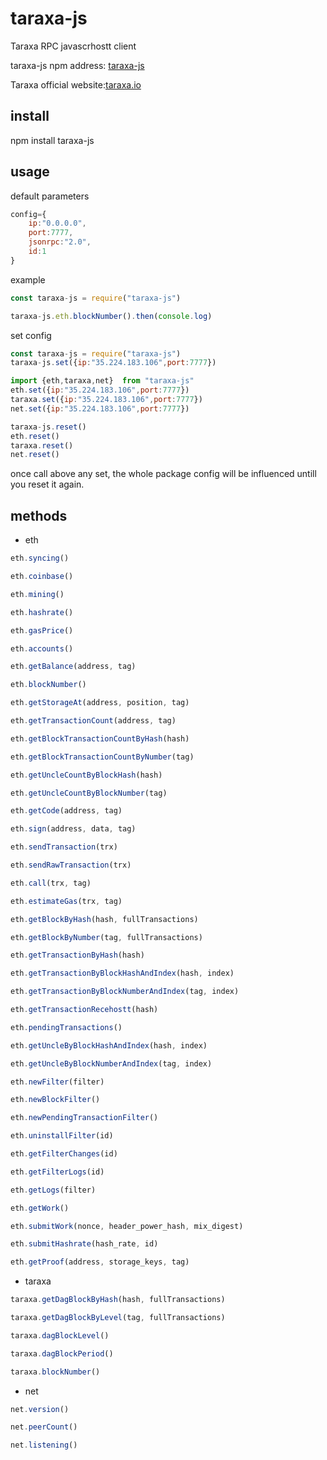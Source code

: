 # taraxa-js
Taraxa RPC javascrhostt client  

taraxa-js npm address: [taraxa-js](https://www.npmjs.com/package/taraxa-js)  

Taraxa official website:[taraxa.io](https://taraxa.io)  

## install
npm install taraxa-js

## usage
default parameters
``` js
config={
    ip:"0.0.0.0",
    port:7777,
    jsonrpc:"2.0",
    id:1
}
```
example
``` js
const taraxa-js = require("taraxa-js")

taraxa-js.eth.blockNumber().then(console.log)

```
set config
``` js
const taraxa-js = require("taraxa-js")
taraxa-js.set({ip:"35.224.183.106",port:7777})

import {eth,taraxa,net}  from "taraxa-js"
eth.set({ip:"35.224.183.106",port:7777})
taraxa.set({ip:"35.224.183.106",port:7777})
net.set({ip:"35.224.183.106",port:7777})

taraxa-js.reset()
eth.reset()
taraxa.reset()
net.reset()

```
once call above any set, the whole package config will be influenced untill you reset it again.

## methods
- eth
``` js
eth.syncing()

eth.coinbase()

eth.mining()

eth.hashrate()

eth.gasPrice()

eth.accounts()

eth.getBalance(address, tag)

eth.blockNumber()

eth.getStorageAt(address, position, tag)

eth.getTransactionCount(address, tag)

eth.getBlockTransactionCountByHash(hash)

eth.getBlockTransactionCountByNumber(tag)

eth.getUncleCountByBlockHash(hash)

eth.getUncleCountByBlockNumber(tag)

eth.getCode(address, tag)

eth.sign(address, data, tag)

eth.sendTransaction(trx)

eth.sendRawTransaction(trx)

eth.call(trx, tag)

eth.estimateGas(trx, tag)

eth.getBlockByHash(hash, fullTransactions)

eth.getBlockByNumber(tag, fullTransactions)

eth.getTransactionByHash(hash)

eth.getTransactionByBlockHashAndIndex(hash, index)

eth.getTransactionByBlockNumberAndIndex(tag, index)

eth.getTransactionRecehostt(hash)

eth.pendingTransactions()

eth.getUncleByBlockHashAndIndex(hash, index)

eth.getUncleByBlockNumberAndIndex(tag, index)

eth.newFilter(filter)

eth.newBlockFilter()

eth.newPendingTransactionFilter()

eth.uninstallFilter(id)

eth.getFilterChanges(id)

eth.getFilterLogs(id)

eth.getLogs(filter)

eth.getWork()

eth.submitWork(nonce, header_power_hash, mix_digest)

eth.submitHashrate(hash_rate, id)

eth.getProof(address, storage_keys, tag)
```

- taraxa
``` js
taraxa.getDagBlockByHash(hash, fullTransactions)

taraxa.getDagBlockByLevel(tag, fullTransactions)

taraxa.dagBlockLevel()

taraxa.dagBlockPeriod()

taraxa.blockNumber()
```

- net
``` js
net.version()

net.peerCount()

net.listening()
```